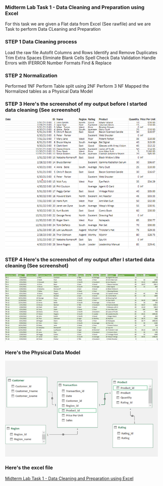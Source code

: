 ### Midterm Lab Task 1 - Data Cleaning and Preparation using Excel

For this task we are given a Flat data from Excel (See rawfile) and we are Task to perform Data CLeaning and Preparation

### STEP 1 Data Cleaning process

Load the raw file
Autofit Columns and Rows
Identify and Remove Duplicates
Trim Extra Spaces
Eliminate Blank Cells
Spell Check
Data Validation
Handle Errors with IFERROR
Number Formats
Find & Replace
### STEP 2 Normalization

Performed 1NF
Perform Table split using 2NF
Perform 3 NF
Mapped the Normalized tables as a Physical Data Model

### STEP 3 Here's the screenshot of my output before I started data cleaning (See screenshot)

![image alt](https://github.com/ReynellMiras24-103/Enterprise-Data-Management/blob/219108a03fc1832063411f1e60a2e5f460a630a7/Screenshot%202025-03-04%20133500.png
)
### STEP 4 Here's the screenshot of my output after I started data cleaning (See screenshot)
![image alt](https://github.com/ReynellMiras24-103/Enterprise-Data-Management/blob/0921cdd203bf144cb4802df3a6d6b7a625a95603/Midterm%20Lab%20Task%201/Screenshot%202025-03-05%20230851.png)

### Here's the Physical Data Model
![image alt](https://github.com/ReynellMiras24-103/Enterprise-Data-Management/blob/a19b0ad76ee16dccf7087bf4b2bc0abde0992001/Midterm%20Lab%20Task%201/Screenshot%202025-03-05%20231421.png)

### Here's the excel file
[Midterm Lab Task 1 - Data Cleaning and Preparation using Excel](https://github.com/ReynellMiras24-103/Enterprise-Data-Management/blob/48e2858232a64bc6edd384a41469eacf433b6657/Midterm%20Lab%20Task%201/MID_TERM%20LAB%20TASK%201%20DONE.xlsx)



